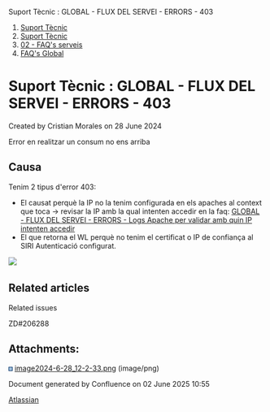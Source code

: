Suport Tècnic : GLOBAL - FLUX DEL SERVEI - ERRORS - 403  

1.  [Suport Tècnic](index.html)
2.  [Suport Tècnic](13893782.html)
3.  [02 - FAQ's serveis](26313393.html)
4.  [FAQ's Global](28705585.html)

Suport Tècnic : GLOBAL - FLUX DEL SERVEI - ERRORS - 403
=======================================================

Created by Cristian Morales on 28 June 2024

Error en realitzar un consum no ens arriba

Causa
-----

Tenim 2 tipus d'error 403:

*   El causat perquè la IP no la tenim configurada en els apaches al context que toca → revisar la IP amb la qual intenten accedir en la faq: [GLOBAL - FLUX DEL SERVEI - ERRORS - Logs Apache per validar amb quin IP intenten accedir](GLOBAL---FLUX-DEL-SERVEI---ERRORS---Logs-Apache-per-validar-amb-quin-IP-intenten-accedir_26313346.html)
*   El que retorna el WL perquè no tenim el certificat o IP de confiança al SIRI Autenticació configurat.

![](attachments/113311756/113311757.png)

Related articles
----------------

  

Related issues

ZD#206288

Attachments:
------------

![](images/icons/bullet_blue.gif) [image2024-6-28\_12-2-33.png](attachments/113311756/113311757.png) (image/png)  

Document generated by Confluence on 02 June 2025 10:55

[Atlassian](http://www.atlassian.com/)